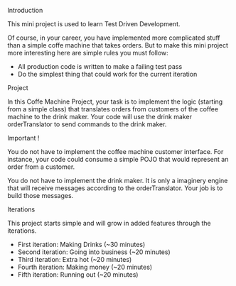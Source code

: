 Introduction

This mini project is used to learn Test Driven Development.

Of course, in your career, you have implemented more complicated stuff than a simple coffe machine that takes orders. But to make this mini project more interesting here are simple rules you must follow:

- All production code is written to make a failing test pass
- Do the simplest thing that could work for the current iteration


Project

In this Coffe Machine Project, your task is to implement the logic (starting from a simple class) that translates orders from customers of the coffee machine to the drink maker. Your code will use the drink maker orderTranslator to send commands to the drink maker.


Important !

You do not have to implement the coffee machine customer interface. For instance, your code could consume a simple POJO that would represent an order from a customer.

You do not have to implement the drink maker. It is only a imaginery engine that will receive messages according to the orderTranslator. Your job is to build those messages.

Iterations

This project starts simple and will grow in added features through the iterations.

- First iteration: Making Drinks (~30 minutes)
- Second iteration: Going into business (~20 minutes)
- Third iteration: Extra hot (~20 minutes)
- Fourth iteration: Making money (~20 minutes)
- Fifth iteration: Running out (~20 minutes)

